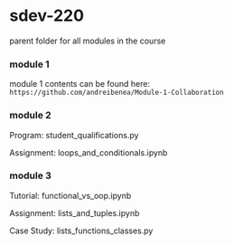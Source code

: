 # sdev-220
parent folder for all modules in the course

### module 1
module 1 contents can be found here: `https://github.com/andreibenea/Module-1-Collaboration`

### module 2
Program: student_qualifications.py

Assignment: loops_and_conditionals.ipynb

### module 3
Tutorial: functional_vs_oop.ipynb

Assignment: lists_and_tuples.ipynb

Case Study: lists_functions_classes.py